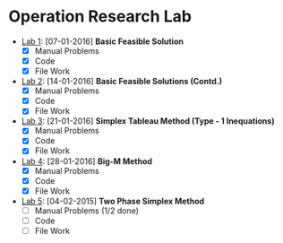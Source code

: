 Operation Research Lab
======================

- [Lab 1](07-01-2016/problem1a.md): [07-01-2016] **Basic Feasible Solution**
	- [x] Manual Problems 
	- [x] Code
	- [x] File Work  
- [Lab 2](14-01-2016/Lab-Expt1b.pdf): [14-01-2016] **Basic Feasible Solutions (Contd.)**  
	- [x] Manual Problems 
	- [x] Code
	- [x] File Work
- [Lab 3](21-01-2016/OR-2016-Slide.pdf): [21-01-2016] **Simplex Tableau Method (Type - 1 Inequations)**
	- [x] Manual Problems
	- [x] Code
	- [x] File Work
- [Lab 4](21-01-2016/OR-2016-Slide.pdf): [28-01-2016] **Big-M Method**
	- [x] Manual Problems
	- [x] Code
	- [x] File Work
- [Lab 5](04-02-2016/problem.md): [04-02-2015] **Two Phase Simplex Method**
	- [ ] Manual Problems (1/2 done)
	- [ ] Code
	- [ ] File Work